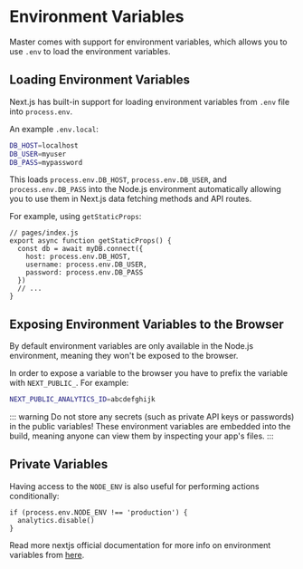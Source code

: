# Environment Variables

Master comes with support for environment variables, which allows you to use `.env` to load the environment variables.

## Loading Environment Variables

Next.js has built-in support for loading environment variables from `.env` file into `process.env`.

An example `.env.local`:

```bash
DB_HOST=localhost
DB_USER=myuser
DB_PASS=mypassword
```

This loads `process.env.DB_HOST`, `process.env.DB_USER`, and `process.env.DB_PASS` into the Node.js environment automatically allowing you to use them in Next.js data fetching methods and API routes.

For example, using `getStaticProps`:

```tsx
// pages/index.js
export async function getStaticProps() {
  const db = await myDB.connect({
    host: process.env.DB_HOST,
    username: process.env.DB_USER,
    password: process.env.DB_PASS
  })
  // ...
}
```

## Exposing Environment Variables to the Browser

By default environment variables are only available in the Node.js environment, meaning they won't be exposed to the browser.

In order to expose a variable to the browser you have to prefix the variable with `NEXT_PUBLIC_`. For example:

```bash
NEXT_PUBLIC_ANALYTICS_ID=abcdefghijk
```

::: warning
Do not store any secrets (such as private API keys or passwords) in the public variables! These environment variables are embedded into the build, meaning anyone can view them by inspecting your app's files.
:::

## Private Variables

Having access to the `NODE_ENV` is also useful for performing actions conditionally:

```tsx
if (process.env.NODE_ENV !== 'production') {
  analytics.disable()
}
```

Read more nextjs official documentation for more info on environment variables from [here](https://nextjs.org/docs/basic-features/environment-variables).
